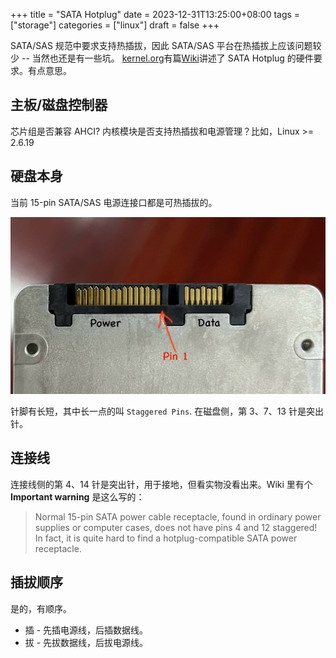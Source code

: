 +++
title = "SATA Hotplug"
date = 2023-12-31T13:25:00+08:00
tags = ["storage"]
categories = ["linux"]
draft = false
+++

SATA/SAS 规范中要求支持热插拔，因此 SATA/SAS 平台在热插拔上应该问题较少 -- 当然也还是有一些坑。
[kernel.org](https://kernel.org)有篇[Wiki](https://raid.wiki.kernel.org/index.php/Hardware_issues)讲述了 SATA Hotplug 的硬件要求。有点意思。


## 主板/磁盘控制器

芯片组是否兼容 AHCI? 内核模块是否支持热插拔和电源管理？比如，Linux >= 2.6.19


## 硬盘本身

当前 15-pin SATA/SAS 电源连接口都是可热插拔的。

![SATA Pins](/media/sata-15pins.jpg)

针脚有长短，其中长一点的叫 `Staggered Pins`. 在磁盘侧，第 3、7、13 针是突出针。

## 连接线

连接线侧的第 4、14 针是突出针，用于接地，但看实物没看出来。Wiki 里有个
**Important warning** 是这么写的：

> Normal 15-pin SATA power cable receptacle, found in ordinary power
> supplies or computer cases, does not have pins 4 and 12 staggered!
> In fact, it is quite hard to find a hotplug-compatible SATA power
> receptacle.

## 插拔顺序

是的，有顺序。

- 插 - 先插电源线，后插数据线。
- 拔 - 先拔数据线，后拔电源线。

[^connector]: https://en.wikipedia.org/wiki/SCSI_connector
